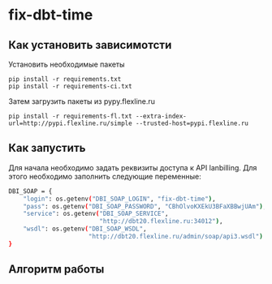 # fix-dbt-time

## Как установить зависимотсти


Установить необходимые пакеты
```shell
pip install -r requirements.txt
pip install -r requirements-ci.txt
```

Затем загрузить пакеты из pypy.flexline.ru
```shell
pip install -r requirements-fl.txt --extra-index-url=http://pypi.flexline.ru/simple --trusted-host=pypi.flexline.ru
```

## Как запустить

Для начала необходимо задать реквизиты доступа к API lanbilling. Для этого необходимо заполнить следующие переменные:
```bash
DBI_SOAP = {
    "login": os.getenv("DBI_SOAP_LOGIN", "fix-dbt-time"),
    "pass": os.getenv("DBI_SOAP_PASSWORD", "CBhOlvoKXEkU3BFaXBBwjUAm"),
    "service": os.getenv("DBI_SOAP_SERVICE",
                         "http://dbt20.flexline.ru:34012"),
    "wsdl": os.getenv("DBI_SOAP_WSDL",
                      "http://dbt20.flexline.ru/admin/soap/api3.wsdl")
}
```

## Алгоритм работы

